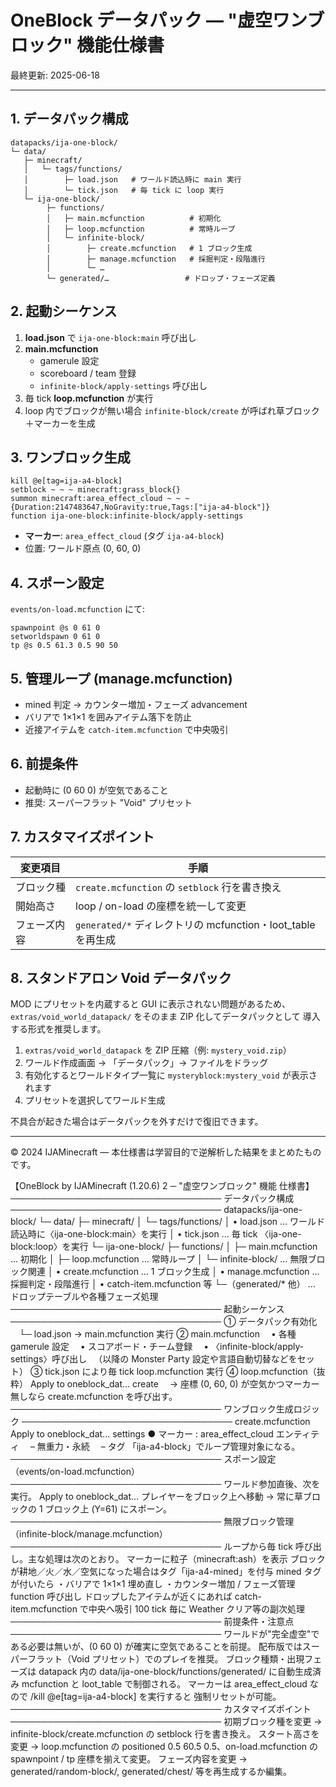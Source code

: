 # OneBlock データパック ― "虚空ワンブロック" 機能仕様書

最終更新: 2025-06-18

---

## 1. データパック構成

```
datapacks/ija-one-block/
└─ data/
   ├─ minecraft/
   │   └─ tags/functions/
   │        ├─ load.json   # ワールド読込時に main 実行
   │        └─ tick.json   # 毎 tick に loop 実行
   └─ ija-one-block/
        ├─ functions/
        │   ├─ main.mcfunction          # 初期化
        │   ├─ loop.mcfunction          # 常時ループ
        │   └─ infinite-block/
        │        ├─ create.mcfunction   # 1 ブロック生成
        │        ├─ manage.mcfunction   # 採掘判定・段階進行
        │        └─ …
        └─ generated/…                 # ドロップ・フェーズ定義
```

## 2. 起動シーケンス

1. **load.json** で `ija-one-block:main` 呼び出し
2. **main.mcfunction**
   * gamerule 設定
   * scoreboard / team 登録
   * `infinite-block/apply-settings` 呼び出し
3. 毎 tick **loop.mcfunction** が実行
4. loop 内でブロックが無い場合 `infinite-block/create` が呼ばれ草ブロック＋マーカーを生成

## 3. ワンブロック生成

```mcfunction
kill @e[tag=ija-a4-block]
setblock ~ ~ ~ minecraft:grass_block{}
summon minecraft:area_effect_cloud ~ ~ ~ {Duration:2147483647,NoGravity:true,Tags:["ija-a4-block"]}
function ija-one-block:infinite-block/apply-settings
```

* **マーカー**: `area_effect_cloud` (タグ `ija-a4-block`)
* 位置: ワールド原点 (0, 60, 0)

## 4. スポーン設定

`events/on-load.mcfunction` にて:

```mcfunction
spawnpoint @s 0 61 0
setworldspawn 0 61 0
tp @s 0.5 61.3 0.5 90 50
```

## 5. 管理ループ (manage.mcfunction)

* mined 判定 → カウンター増加・フェーズ advancement
* バリアで 1×1×1 を囲みアイテム落下を防止
* 近接アイテムを `catch-item.mcfunction` で中央吸引

## 6. 前提条件

* 起動時に (0 60 0) が空気であること
* 推奨: スーパーフラット "Void" プリセット

## 7. カスタマイズポイント

| 変更項目 | 手順 |
|-----------|------|
| ブロック種 | `create.mcfunction` の `setblock` 行を書き換え |
| 開始高さ   | loop / on-load の座標を統一して変更 |
| フェーズ内容 | `generated/*` ディレクトリの mcfunction・loot_table を再生成 |

## 8. スタンドアロン Void データパック

MOD にプリセットを内蔵すると GUI に表示されない問題があるため、
`extras/void_world_datapack/` をそのまま ZIP 化してデータパックとして
導入する形式を推奨します。

1. `extras/void_world_datapack` を ZIP 圧縮（例: `mystery_void.zip`）
2. ワールド作成画面 → 「データパック」→ ファイルをドラッグ
3. 有効化するとワールドタイプ一覧に
   `mysteryblock:mystery_void` が表示されます
4. プリセットを選択してワールド生成

不具合が起きた場合はデータパックを外すだけで復旧できます。

---

© 2024 IJAMinecraft ― 本仕様書は学習目的で逆解析した結果をまとめたものです。



【OneBlock by IJAMinecraft (1.20.6) 2 ─ "虚空ワンブロック" 機能 仕様書】
──────────────────────────────────
データパック構成
──────────────────────────────────
datapacks/ija-one-block/
└─ data/
├─ minecraft/
│ └─ tags/functions/
│ • load.json … ワールド読込時に〈ija-one-block:main〉を実行
│ • tick.json … 毎 tick 〈ija-one-block:loop〉を実行
└─ ija-one-block/
├─ functions/
│ ├─ main.mcfunction … 初期化
│ ├─ loop.mcfunction … 常時ループ
│ └─ infinite-block/ … 無限ブロック関連
│ • create.mcfunction … 1 ブロック生成
│ • manage.mcfunction … 採掘判定・段階進行
│ • catch-item.mcfunction 等
└─（generated/* 他） … ドロップテーブルや各種フェーズ処理
──────────────────────────────────
起動シーケンス
──────────────────────────────────
① データパック有効化
　└─ load.json → main.mcfunction 実行
② main.mcfunction
　• 各種 gamerule 設定
　• スコアボード・チーム登録
　• 〈infinite-block/apply-settings〉呼び出し
　（以降の Monster Party 設定や言語自動切替などをセット）
③ tick.json により毎 tick loop.mcfunction 実行
④ loop.mcfunction（抜粋）
Apply to oneblock_dat...
create
　→ 座標 (0, 60, 0) が空気かつマーカー無しなら create.mcfunction を呼び出す。
──────────────────────────────────
ワンブロック生成ロジック
──────────────────────────────────
create.mcfunction
Apply to oneblock_dat...
settings
● マーカー : area_effect_cloud エンティティ
　– 無重力・永続
　– タグ 「ija-a4-block」でループ管理対象になる。
──────────────────────────────────
スポーン設定（events/on-load.mcfunction）
──────────────────────────────────
ワールド参加直後、次を実行。
Apply to oneblock_dat...
プレイヤーをブロック上へ移動
→ 常に草ブロックの 1 ブロック上 (Y=61) にスポーン。
──────────────────────────────────
無限ブロック管理（infinite-block/manage.mcfunction）
──────────────────────────────────
ループから毎 tick 呼び出し。主な処理は次のとおり。
マーカーに粒子（minecraft:ash）を表示
ブロックが耕地／火／水／空気になった場合はタグ「ija-a4-mined」を付与
mined タグが付いたら
・バリアで 1×1×1 埋め直し
・カウンター増加 / フェーズ管理 function 呼び出し
ドロップしたアイテムが近くにあれば catch-item.mcfunction で中央へ吸引
100 tick 毎に Weather クリア等の副次処理
──────────────────────────────────
前提条件・注意点
──────────────────────────────────
ワールドが"完全虚空"である必要は無いが、(0 60 0) が確実に空気であることを前提。
配布版ではスーパーフラット（Void プリセット）でのプレイを推奨。
ブロック種類・出現フェーズは datapack 内の
data/ija-one-block/functions/generated/ に自動生成済み mcfunction と
loot_table で制御される。
マーカーは area_effect_cloud なので /kill @e[tag=ija-a4-block] を実行すると
強制リセットが可能。
──────────────────────────────────
カスタマイズポイント
──────────────────────────────────
初期ブロック種を変更
→ infinite-block/create.mcfunction の setblock 行を書き換え。
スタート高さを変更
→ loop.mcfunction の positioned 0.5 60.5 0.5、on-load.mcfunction の
spawnpoint / tp 座標を揃えて変更。
フェーズ内容を変更
→ generated/random-block/, generated/chest/ 等を再生成するか編集。